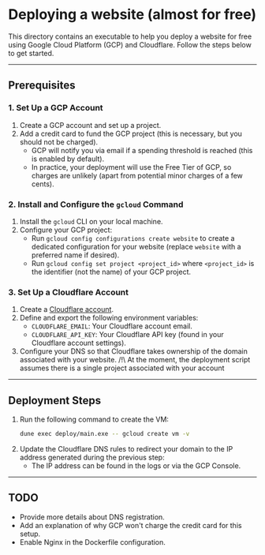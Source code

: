 # Deploying a website (almost for free)

This directory contains an executable to help you deploy a website for
free using Google Cloud Platform (GCP) and Cloudflare. Follow the
steps below to get started.

---

## Prerequisites

### 1. Set Up a GCP Account
1. Create a GCP account and set up a project.
2. Add a credit card to fund the GCP project (this is necessary, but you should not be charged).
   - GCP will notify you via email if a spending threshold is reached (this is enabled by default).
   - In practice, your deployment will use the Free Tier of GCP, so charges are unlikely (apart from potential minor charges of a few cents).

### 2. Install and Configure the `gcloud` Command
1. Install the `gcloud` CLI on your local machine.
2. Configure your GCP project:
   - Run `gcloud config configurations create website` to create a dedicated configuration for your website (replace `website` with a preferred name if desired).
   - Run `gcloud config set project <project_id>` where `<project_id>` is the identifier (not the name) of your GCP project.

### 3. Set Up a Cloudflare Account
1. Create a [Cloudflare account](https://dash.cloudflare.com/login).
2. Define and export the following environment variables:
   - `CLOUDFLARE_EMAIL`: Your Cloudflare account email.
   - `CLOUDFLARE_API_KEY`: Your Cloudflare API key (found in your Cloudflare account settings).
3. Configure your DNS so that Cloudflare takes ownership of the domain associated with your website.
   /!\ At the moment, the deployment script assumes there is a single project associated with your account

---

## Deployment Steps

1. Run the following command to create the VM:
   ```bash
   dune exec deploy/main.exe -- gcloud create vm -v
   ```
2. Update the Cloudflare DNS rules to redirect your domain to the IP address generated during the previous step:
   - The IP address can be found in the logs or via the GCP Console.

---

## TODO

- Provide more details about DNS registration.
- Add an explanation of why GCP won't charge the credit card for this setup.
- Enable Nginx in the Dockerfile configuration.



